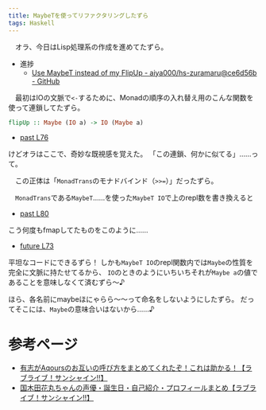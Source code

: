 ```yaml
---
title: MaybeTを使ってリファクタリングしたずら
tags: Haskell
---
```

　オラ、今日はLisp処理系の作成を進めてたずら。

- 進捗
    - [Use MaybeT instead of my FlipUp - aiya000/hs-zuramaru@ce6d56b - GitHub](https://github.com/aiya000/hs-zuramaru/commit/ce6d56bdfa9bb57582252cc5ef29aa4a343accf3)

　最初はIOの文脈で`<-`するために、Monadの順序の入れ替え用のこんな関数を使って連鎖してたずら。

```haskell
flipUp :: Maybe (IO a) -> IO (Maybe a)
```

- [past L76](https://github.com/aiya000/hs-zuramaru/blob/cc9e6bc64c989e17185b1ffffe376f4b5ada34f1/src/Maru/Main.hs#L76)

けどオラはここで、奇妙な既視感を覚えた。
「この連鎖、何かに似てる」……って。

　この正体は「`MonadTrans`のモナドバインド（`>>=`）」だったずら。

　`MonadTrans`である`MaybeT`……を使った`MaybeT IO`で上のrepl数を書き換えると

- [past L80](https://github.com/aiya000/hs-zuramaru/blob/cc9e6bc64c989e17185b1ffffe376f4b5ada34f1/src/Maru/Main.hs#L80)

こう何度もfmapしてたものをこのように……

- [future L73](https://github.com/aiya000/hs-zuramaru/blob/ce6d56bdfa9bb57582252cc5ef29aa4a343accf3/src/Maru/Main.hs#L73)

平坦なコードにできるずら！
しかも`MaybeT IO`のrepl関数内では`Maybe`の性質を完全に文脈に持たせてるから、
`IO`のときのようにいちいちそれが`Maybe a`の値であることを意味しなくて済むずら〜♪

ほら、各名前にmaybeほにゃらら〜〜って命名をしないようにしたずら。
だってそこには、`Maybe`の意味合いはないから……♪


# 参考ページ

- [有志がAqoursのお互いの呼び方をまとめてくれたぞ！これは助かる！【ラブライブ！サンシャイン!!】](http://lovelive-sunshine.info/17411)
- [国木田花丸ちゃんの声優・誕生日・自己紹介・プロフィールまとめ【ラブライブ！サンシャイン!!】](http://lovelive-sunshine.info/1683)
